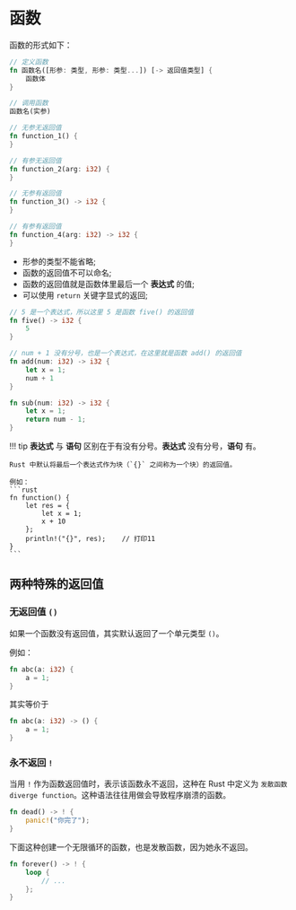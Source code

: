 # 函数

函数的形式如下：

```rust
// 定义函数
fn 函数名([形参: 类型, 形参: 类型...]) [-> 返回值类型] {
    函数体
}

// 调用函数
函数名(实参)
```

```rust
// 无参无返回值
fn function_1() {
}

// 有参无返回值
fn function_2(arg: i32) {
}

// 无参有返回值
fn function_3() -> i32 {
}

// 有参有返回值
fn function_4(arg: i32) -> i32 {
}
```

- 形参的类型不能省略;
- 函数的返回值不可以命名;
- 函数的返回值就是函数体里最后一个 **表达式** 的值;
- 可以使用 `return` 关键字显式的返回;

```rust
// 5 是一个表达式，所以这里 5 是函数 five() 的返回值
fn five() -> i32 {
    5
}

// num + 1 没有分号，也是一个表达式，在这里就是函数 add() 的返回值
fn add(num: i32) -> i32 {
    let x = 1;
    num + 1
}

fn sub(num: i32) -> i32 {
    let x = 1;
    return num - 1;
}
```

!!! tip
    **表达式** 与 **语句** 区别在于有没有分号。**表达式** 没有分号，**语句** 有。

    Rust 中默认将最后一个表达式作为块（`{}` 之间称为一个块）的返回值。

    例如：
    ```rust
    fn function() {
        let res = {
            let x = 1;
            x + 10
        };
        println!("{}", res);    // 打印11
    }
    ```

## 两种特殊的返回值

### 无返回值 `()`
如果一个函数没有返回值，其实默认返回了一个单元类型 `()`。

例如：
```rust
fn abc(a: i32) {
    a = 1;
}
```

其实等价于

```rust
fn abc(a: i32) -> () {
    a = 1;
}
```

### 永不返回 `!`

当用 `!` 作为函数返回值时，表示该函数永不返回，这种在 Rust 中定义为 `发散函数 diverge function`。这种语法往往用做会导致程序崩溃的函数。

```rust
fn dead() -> ! {
    panic!("你完了");
}
```

下面这种创建一个无限循环的函数，也是发散函数，因为她永不返回。
```rust
fn forever() -> ! {
    loop {
        // ...
    };
}
```